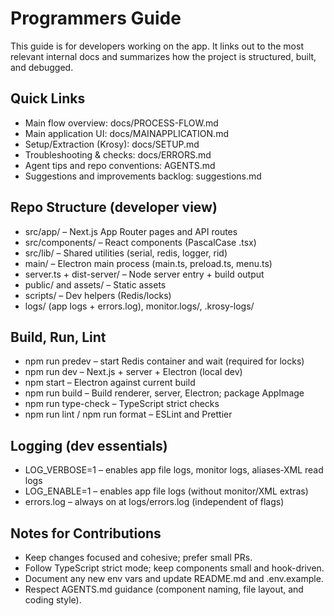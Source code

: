 # Programmers Guide

This guide is for developers working on the app. It links out to the most relevant internal docs and summarizes how the project is structured, built, and debugged.

## Quick Links
- Main flow overview: docs/PROCESS-FLOW.md
- Main application UI: docs/MAINAPPLICATION.md
- Setup/Extraction (Krosy): docs/SETUP.md
- Troubleshooting & checks: docs/ERRORS.md
- Agent tips and repo conventions: AGENTS.md
- Suggestions and improvements backlog: suggestions.md

## Repo Structure (developer view)
- src/app/ – Next.js App Router pages and API routes
- src/components/ – React components (PascalCase .tsx)
- src/lib/ – Shared utilities (serial, redis, logger, rid)
- main/ – Electron main process (main.ts, preload.ts, menu.ts)
- server.ts + dist-server/ – Node server entry + build output
- public/ and assets/ – Static assets
- scripts/ – Dev helpers (Redis/locks)
- logs/ (app logs + errors.log), monitor.logs/, .krosy-logs/

## Build, Run, Lint
- npm run predev – start Redis container and wait (required for locks)
- npm run dev – Next.js + server + Electron (local dev)
- npm start – Electron against current build
- npm run build – Build renderer, server, Electron; package AppImage
- npm run type-check – TypeScript strict checks
- npm run lint / npm run format – ESLint and Prettier

## Logging (dev essentials)
- LOG_VERBOSE=1 – enables app file logs, monitor logs, aliases‑XML read logs
- LOG_ENABLE=1 – enables app file logs (without monitor/XML extras)
- errors.log – always on at logs/errors.log (independent of flags)

## Notes for Contributions
- Keep changes focused and cohesive; prefer small PRs.
- Follow TypeScript strict mode; keep components small and hook-driven.
- Document any new env vars and update README.md and .env.example.
- Respect AGENTS.md guidance (component naming, file layout, and coding style).

